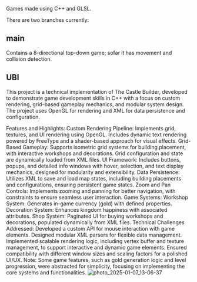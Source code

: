 Games made using C++ and GLSL.

There are two branches currently:

## main
Contains a 8-directional top-down game; sofar it has movement and collision detection.
## UBI
This project is a technical implementation of The Castle Builder, developed to demonstrate game development skills in C++ with a focus on custom rendering, grid-based gameplay mechanics, and modular system design. The project uses OpenGL for rendering and XML for data persistence and configuration.

Features and Highlights:
Custom Rendering Pipeline: Implements grid, textures, and UI rendering using OpenGL. Includes dynamic text rendering powered by FreeType and a shader-based approach for visual effects.
Grid-Based Gameplay: Supports isometric grid systems for building placement, with interactive workshops and decorations. Grid configuration and state are dynamically loaded from XML files.
UI Framework: Includes buttons, popups, and detailed info windows with hover, selection, and text display mechanics, designed for modularity and extensibility.
Data Persistence: Utilizes XML to save and load map states, including building placements and configurations, ensuring persistent game states.
Zoom and Pan Controls: Implements zooming and panning for better navigation, with constraints to ensure seamless user interaction.
Game Systems:
Workshop System: Generates in-game currency (gold) with defined properties.
Decoration System: Enhances kingdom happiness with associated attributes.
Shop System: Paginated UI for buying workshops and decorations, populated dynamically from XML files.
Technical Challenges Addressed:
Developed a custom API for mouse interaction with game elements.
Designed modular XML parsers for flexible data management.
Implemented scalable rendering logic, including vertex buffer and texture management, to support interactive and dynamic game elements.
Ensured compatibility with different window sizes and scaling factors for a polished UI/UX.
Note: Some game features, such as gold generation logic and level progression, were abstracted for simplicity, focusing on implementing the core systems and functionalities.
![photo_2025-01-07_13-06-37](https://github.com/user-attachments/assets/0f5de83c-48e0-45d3-875c-ab234ffd73cd)
